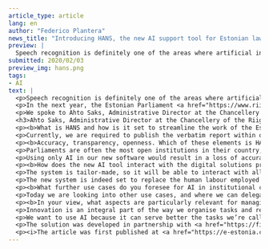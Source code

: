 ```yaml
---
article_type: article
lang: en
author: "Federico Plantera"
news_title: "Introducing HANS, the new AI support tool for Estonian lawmakers"
preview: |
  Speech recognition is definitely one of the areas where artificial intelligence is showing its power and effectiveness. And what is the last thing that journalists, secretaries, and assistants wish to take care of? Word-for-word transcripts. But whether for interviews or parliamentary reports, new AI-based applications emerge as useful support tools to let the machine do the boring part of the job and allow people to focus on more demanding and intellectually challenging tasks.
submitted: 2020/02/03
preview_img: hans.png
tags:
- AI
text: |
  <p>Speech recognition is definitely one of the areas where artificial intelligence is showing its power and effectiveness. And what is the last thing that journalists, secretaries, and assistants wish to take care of? Word-for-word transcripts. But whether for interviews or parliamentary reports, new <a href="https://e-estonia.com/nationa-ai-strategy/">AI-based applications</a> emerge as useful support tools to let the machine do the boring part of the job and allow people to focus on more demanding and intellectually challenging tasks.</p>
  <p>In the next year, the Estonian Parliament <a href="https://www.riigikogu.ee/en/">(Riigikogu)</a> is set to introduce HANS – AI system that will be a valuable ally to the work of lawmakers and employees of the Riigikogu. By deploying speech recognition, it will increase the efficiency and accuracy in transcripts of the sessions.</p>
  <p>We spoke to Ahto Saks, Administrative Director at the Chancellery of the Riigikogu, to understand what the project is about. Together, we see how innovation is set to change outdated practices and increase the transparency of a countries’ institutional system.</p>
  <h3>Ahto Saks, Administrative Director at the Chancellery of the Riigikogu.</h3>
  <p><b>What is HANS and how is it set to streamline the work of the Estonian parliament?</b></p>
  <p>Currently, we are required to publish the verbatim report within one hour from the end of the sitting. It takes a lot of human effort to do that, and the burden falls on stenographers. Stenography, or in a simpler form “typist work”, is generally a task that people are not particularly motivated to do. Young people, for example, do not want to do this job for long. So why not employ more suitable technological tools for it, instead? HANS is a new information system for transcribing the plenary sessions of the Parliament. It will replace the current obsolete software in the next year.</p>
  <p><b>Accuracy, transparency, openness. Which of these elements is HANS more likely to have an impact on?</b></p>
  <p>Parliaments are often the most open institutions in their country, and the same applies to us in Estonia. All the information we produce is available as open data, and this helps us achieve outstanding milestones in transparency.</p>
  <p>Using only AI in our new software would result in a loss of accuracy for now, because speech recognition is not perfect – but neither are people. We hope to achieve at least 93-95% or more correctness for plenary sittings. The rest is still corrected by humans. To achieve such a high level of accuracy, we have trained our system with 1500 hours of recordings and transcripts. Without this knowledge base, HANS would score significantly lower in accuracy. The system is also set to recognise almost all speakers: MPs, the prime minister, ministers, the president. Also, we will start providing verbatim recordings as machine-readable open data, so other systems can use that data freely as well.</p>
  <p><b>How does the new AI tool interact with the digital solutions previously implemented? Will that increase the efficient functioning of democratic institutions?</b></p>
  <p>The system is tailor-made, so it will be able to interact with all the other tools already existing. This enables exchanging information with the document management system, receiving data from the electronic plenary voting system, and sending data to our online platform. I also believe that our project will soon benefit from total speech recognition, particularly due to the way the system is being trained. Moreover, this type of information is also easily available to all users, as part of the open-source software provided by TalTech.</p>
  <p>The new system is indeed set to replace the human labour employed in stenography in the Estonian Parliament, but probably it won’t have a big impact on e-government as it stands today. However, I believe it is safe to imagine that other government agencies will soon adopt this technology too. But the main advantage is out there and clear – by all means, computers can replace humans when the job is not too interesting.</p>
  <p><b>What further use cases do you foresee for AI in institutional contexts?</b></p>
  <p>Today we are looking into other use cases, and where we can delegate to artificial intelligence the tasks we do not want to do ourselves. We hope to make more use of automatic translations in the near future, and we are researching into intelligent data linkage systems. In all honesty, what I noticed is that we have a massive amount of information. What more can be done with it within the assembly? For example, we could consider making this data open and available. In this way, other actors outside the Parliament can use it, and generate additional benefits that go beyond internal use. Data must be public, and its availability in machine-readable formats is essential for the deployment of artificial intelligence not only at the institutional level, but across different “satellite sectors” too.</p>
  <p><b>In your view, what aspects are particularly relevant for managing human-to-machine transition effectively?</b></p>
  <p>Innovation is an integral part of the way we organise tasks and resources, and it is impossible to disregard it. When implementing new technologies, AI included, it is necessary to think about why and how we are doing this. Formulating use cases is crucial to understand the way solutions that are innovative by nature can be adopted. After all, digital development is not a box to tick, we don’t innovate just for the sake of doing it.</p>
  <p>We want to use AI because it can serve better the tasks we’re called to perform. It will support legislators and, therefore, the functioning of the Parliament. Even if they do not necessarily have to, national assemblies can be the most innovative institutions in a country. Our goal is not merely to introduce AI to the Parliament. We do so because its usage is appropriate for the goals we want to achieve in the situation at hand.</p>
  <p>The solution was developed in partnership with <a href="https://finestmedia.ee/en/finestmedia-en/">Finestmedia.</a></p>
  <p><i>The article was first published at <a href="https://e-estonia.com/hans-ai-support-tool-for-estonian-parliament/?fbclid=IwAR07wHULUrXH33_pE8xxG_l9l6k22NX0cmyTXmpl9YkEdqjsp6KEWcNk6OA">e-estonia.com</a>.</i></p>
---
```

